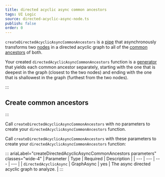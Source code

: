 ```yaml
---
title: directed acyclic async common ancestors
tags: UI Logic
source: directed-acyclic-async-node.ts
publish: false
order: 0
---
```


`createDirectedAcyclicAsyncCommonAncestors` is a [pipe](/docs/logic/pipes-overview) that asynchronously transforms two [nodes](/docs/logic/graph-overview#graph-node-and-edge) in a directed acyclic graph to all of the [common ancestors](/docs/logic/graph-overview#common-ancestor) of both.

Your created `directedAcyclicAsyncCommonAncestors` function is a [generator](https://developer.mozilla.org/en-US/docs/Web/JavaScript/Reference/Global_Objects/Generator) that yields each common ancestor separately, starting with the one that is deepest in the graph (closest to the two nodes) and ending with the one that is shallowest in the graph (furthest from the two nodes).


:::
## Create common ancestors
:::

Call `createDirectedAcyclicAsyncCommonAncestors` with no parameters to create your `directedAcyclicAsyncCommonAncestors` function.

Call `createDirectedAcyclicAsyncCommonAncestors` with these parameters to create your `directedAcyclicAsyncCommonAncestors` function:

::: ariaLabel="createDirectedAcyclicAsyncCommonAncestors parameters" classes="wide-4"
| Parameter | Type | Required | Description |
| --- | --- | --- | --- |
| `directedAcyclicAsync` | GraphAsync | yes | The async directed acyclic graph to analyze. |
:::

